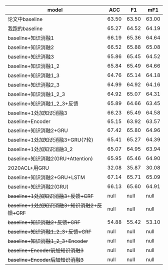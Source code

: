|model|ACC|F1|mF1|
|----|----|----|----|
|论文中baseline|63.50|63.50|63.00|
|我跑的baseline|65.27|64.52|64.19|
|baseline+知识消融1|66.19|65.36|64.64|
|baseline+知识消融2|66.52|65.88|65.08|
|baseline+知识消融3|65.86|65.45|64.52|
|baseline+知识消融1_2|65.84|65.49|64.66|
|baseline+知识消融1_3|64.76|65.14|64.18|
|baseline+知识消融2_3|64.99|64.92|64.16|
|baseline+知识消融1_2_3|64.92|65.07|64.31|
|baseline+知识消融1_2_3+反馈|65.89|64.66|63.45|
|baseline+1处加知识消融3|66.23|65.49|64.58|
|baseline+Encoder|65.15|63.92|63.57|
|baseline+知识消融2+GRU|67.42|65.80|64.96|
|baseline+1处加知识消融3+GRU(7轮)|65.41|65.27|64.39|
|baseline+1处加知识消融3_2|65.07|64.95|63.94|
|baseline+知识消融2(GRU+Attention)|65.95|65.46|64.90|
|2020ACL+用GRU|32.08|35.87|30.08|
|baseline+知识消融2+GRU+LSTM|67.14|65.71|65.09|
|baseline+知识消融2(GRU)|66.13|65.60|64.91|
|~~baseline+1处加知识消融3+反馈+CRF~~|null|null|null|
|~~baseline+1处加知识消融3+知识消融2+反馈+CRF~~|null|null|null|
|~~baseline+知识消融2+反馈+CRF~~|54.88|55.42|53.10|
|~~baseline+知识消融1_2_3+反馈+CRF~~|null|null|null|
|~~baseline+知识消融1_2_3+Encoder~~|null|null|null|
|~~baseline+Encoder前加知识消融3~~|null|null|null|
|~~baseline+Encoder后加知识消融3~~|null|null|null|
